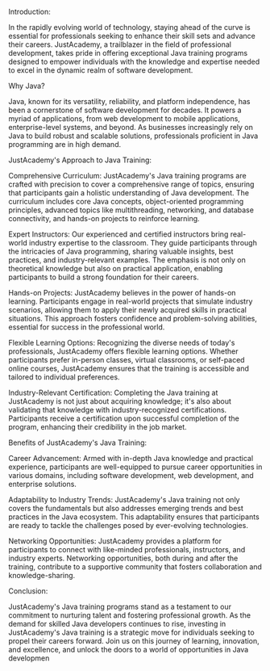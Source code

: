 Introduction:

In the rapidly evolving world of technology, staying ahead of the curve is essential for professionals seeking to enhance their skill sets and advance their careers. JustAcademy, a trailblazer in the field of professional development, takes pride in offering exceptional Java training programs designed to empower individuals with the knowledge and expertise needed to excel in the dynamic realm of software development.

Why Java?

Java, known for its versatility, reliability, and platform independence, has been a cornerstone of software development for decades. It powers a myriad of applications, from web development to mobile applications, enterprise-level systems, and beyond. As businesses increasingly rely on Java to build robust and scalable solutions, professionals proficient in Java programming are in high demand.

JustAcademy's Approach to Java Training:

Comprehensive Curriculum:
JustAcademy's Java training programs are crafted with precision to cover a comprehensive range of topics, ensuring that participants gain a holistic understanding of Java development. The curriculum includes core Java concepts, object-oriented programming principles, advanced topics like multithreading, networking, and database connectivity, and hands-on projects to reinforce learning.

Expert Instructors:
Our experienced and certified instructors bring real-world industry expertise to the classroom. They guide participants through the intricacies of Java programming, sharing valuable insights, best practices, and industry-relevant examples. The emphasis is not only on theoretical knowledge but also on practical application, enabling participants to build a strong foundation for their careers.

Hands-on Projects:
JustAcademy believes in the power of hands-on learning. Participants engage in real-world projects that simulate industry scenarios, allowing them to apply their newly acquired skills in practical situations. This approach fosters confidence and problem-solving abilities, essential for success in the professional world.

Flexible Learning Options:
Recognizing the diverse needs of today's professionals, JustAcademy offers flexible learning options. Whether participants prefer in-person classes, virtual classrooms, or self-paced online courses, JustAcademy ensures that the training is accessible and tailored to individual preferences.

Industry-Relevant Certification:
Completing the Java training at JustAcademy is not just about acquiring knowledge; it's also about validating that knowledge with industry-recognized certifications. Participants receive a certification upon successful completion of the program, enhancing their credibility in the job market.

Benefits of JustAcademy's Java Training:

Career Advancement:
Armed with in-depth Java knowledge and practical experience, participants are well-equipped to pursue career opportunities in various domains, including software development, web development, and enterprise solutions.

Adaptability to Industry Trends:
JustAcademy's Java training not only covers the fundamentals but also addresses emerging trends and best practices in the Java ecosystem. This adaptability ensures that participants are ready to tackle the challenges posed by ever-evolving technologies.

Networking Opportunities:
JustAcademy provides a platform for participants to connect with like-minded professionals, instructors, and industry experts. Networking opportunities, both during and after the training, contribute to a supportive community that fosters collaboration and knowledge-sharing.

Conclusion:

JustAcademy's Java training programs stand as a testament to our commitment to nurturing talent and fostering professional growth. As the demand for skilled Java developers continues to rise, investing in JustAcademy's Java training is a strategic move for individuals seeking to propel their careers forward. Join us on this journey of learning, innovation, and excellence, and unlock the doors to a world of opportunities in Java developmen